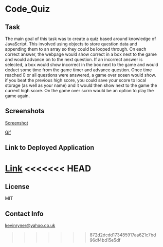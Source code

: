 # Code_Quiz

## Task

The main goal of this task was to create a quiz based around knowledge of JavaScript. This involved using objects to store question data and appending them to an array so they could be looped through. On each correct answer, the webpage would show correct in a box next to the game and would advance on to the next question. If an incorrect answer is selected, a box would show incorrect in the box next to the game and would deduct some time from the game timer and advance question. Once time reached 0 or all questions were answered, a game over sceen would show. if you beat the previous high score, you could save your score to local storage (as well as your name) and it would then show next to the game the current high score. On the game over scrrn would be an option to play the game again.

## Screenshots

[Screenshot](./assets/Code_Quiz_Screenshot.png)

[Gif](./assets/CodeQuiz.gif)

## Link to Deployed Application

[Link](https://kevinjr1998.github.io/Code_Quiz/)
<<<<<<< HEAD
=======

## License 

MIT

## Contact Info

kevinryner@yahoo.co.uk
>>>>>>> 872d2dcdd173485917aa621c7bd96df4bd15e5df
